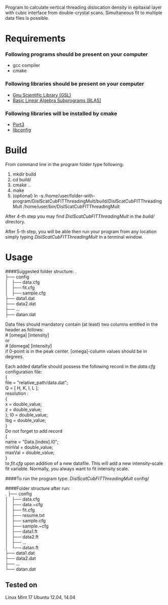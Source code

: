 Program to calculate vertical threading dislocation density in epitaxial layer
with cubic interface from double-crystal scans.
Simultaneous fit to multiple data files is possible.

# Requirements

### Following programs should be present on your computer
- gcc compiler
- cmake

### Following libraries should be present on your computer
- [Gnu Scientific Library (GSL)](http://www.gnu.org/software/gsl/)
- [Basic Linear Algebra Subprograms (BLAS)](http://www.netlib.org/blas/)

### Following libraries will be installed by cmake
- [Port3](http://www.netlib.org/port/)
- [libconfig](http://www.hyperrealm.com/libconfig/)

# Build
From command line in the program folder type following:

1. mkdir build
2. cd build/
3. cmake ..
4. make
5. (optional) ln -s /home/user/folder-with-program/DislScatCubFITThreadingMult/build/DislScatCubFITThreadingMult /home/user/bin/DislScatCubFITThreadingMult

After 4-th step you may find *DislScatCubFITThreadingMult* in the *build/* directory.

After 5-th step, you will be able then run your program from any location simply typing 
*DislScatCubFITThreadingMult* in a terminal window.

# Usage
####Suggested folder structure:
.  
├── config  
│   ├── data.cfg  
│   ├── fit.cfg  
│   ├── sample.cfg  
├── data1.dat  
├── data2.dat  
├── ...  
├── datan.dat  

Data files should mandatory contain (at least) two columns entitled in the header as follows:  
    #   [omega]  [intensity]  
or  
    #   [domega]  [intensity]  
if 0-point is in the peak center. [omega]-column values should be in degrees.

Each added datafile should possess the following record in the *data.cfg* configuration file:  
    {  
        file = "relative_path/data.dat";  
        Q = [ H, K, I, L ];  
        resolution :  
        {  
            x = double_value;  
            z = double_value;  
        };
        I0 = double_value;  
        Ibg = double_value;  
    }  
Do not forget to add record  
    {  
		name = "Data.[index].I0";  
		minVal = double_value;  
		maxVal = double_value;  
	}  
to *fit.cfg* upon addition of a new datafile. 
This will add a new intensity-scale fit variable. 
Normally, you always want to fit intensity scale.

####To run the program type:
*DislScatCubFITThreadingMult* config/

####Folder structure after run:  
.
├── config  
│   ├── data.cfg  
│   ├── data.~cfg  
│   ├── fit.cfg  
│   ├── resume.txt  
│   ├── sample.cfg  
│   ├── sample.~cfg  
│   ├── data1.ft  
│   ├── data2.ft  
│   ├── ...  
│   └── datan.ft  
├── data1.dat  
├── data2.dat  
├── ...  
└── datan.dat  

## Tested on
Linux Mint 17
Ubuntu 12.04, 14.04
